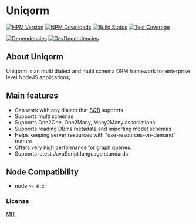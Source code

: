 # Uniqorm

[![NPM Version][npm-image]][npm-url]
[![NPM Downloads][downloads-image]][downloads-url]
[![Build Status][travis-image]][travis-url]
[![Test Coverage][coveralls-image]][coveralls-url]

[![Dependencies][dependencies-image]][dependencies-url]
[![DevDependencies][devdependencies-image]][devdependencies-url]

## About Uniqorm

Uniqorm is an multi dialect and multi schema ORM framework for enterprise level NodeJS applications;
 

## Main features

- Can work with any dialect that [SQB](https://github.com/sqbjs/sqb) supports
- Supports multi schemas
- Supports One2One, One2Many, Many2Many associations
- Supports reading DBms metadata and importing model schemas
- Helps keeping server resources with "use-resources-on-demand" feature.
- Offers very high performance for graph queries.
- Supports latest JavaScript language standards


## Node Compatibility

  - node `>= 6.x`;
  
### License
[MIT](LICENSE)

[npm-image]: https://img.shields.io/npm/v/uniqorm.svg
[npm-url]: https://npmjs.org/package/uniqorm
[travis-image]: https://travis-ci.org/sqbjs/uniqorm.svg?branch=master
[travis-url]: https://travis-ci.org/sqbjs/uniqorm#
[coveralls-image]: https://img.shields.io/coveralls/sqbjs/uniqorm/master.svg
[coveralls-url]: https://coveralls.io/r/sqbjs/uniqorm
[downloads-image]: https://img.shields.io/npm/dm/uniqorm.svg
[downloads-url]: https://npmjs.org/package/uniqorm
[gitter-image]: https://badges.gitter.im/sqbjs/uniqorm.svg
[gitter-url]: https://gitter.im/sqbjs/uniqorm?utm_source=badge&utm_medium=badge&utm_campaign=pr-badge&utm_content=badge
[dependencies-image]: https://david-dm.org/sqbjs/uniqorm/status.svg
[dependencies-url]:https://david-dm.org/sqbjs/uniqorm
[devdependencies-image]: https://david-dm.org/sqbjs/uniqorm/dev-status.svg
[devdependencies-url]:https://david-dm.org/sqbjs/uniqorm?type=dev
[quality-image]: http://npm.packagequality.com/shield/uniqorm.png
[quality-url]: http://packagequality.com/#?package=uniqorm
